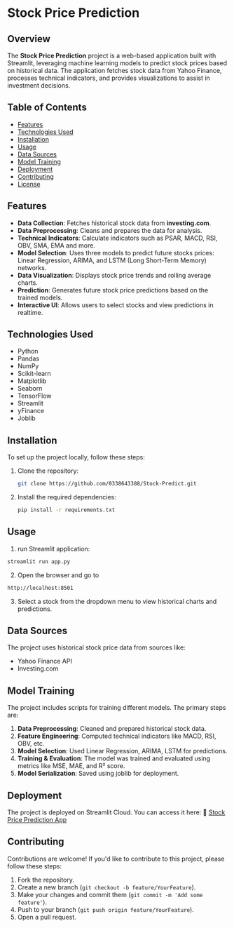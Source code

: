 # Stock Price Prediction

## Overview
The **Stock Price Prediction** project is a web-based application built with Streamlit, leveraging machine learning models to predict stock prices based on historical data. The application fetches stock data from Yahoo Finance, processes technical indicators, and provides visualizations to assist in investment decisions.

## Table of Contents
- [Features](#features)
- [Technologies Used](#technologies-used)
- [Installation](#installation)
- [Usage](#usage)
- [Data Sources](#data-sources)
- [Model Training](#model-training)
- [Deployment](#Deployment)
- [Contributing](#contributing)
- [License](#license)

## Features
- **Data Collection**: Fetches historical stock data from **investing.com**.
- **Data Preprocessing**: Cleans and prepares the data for analysis.
- **Technical Indicators**: Calculate indicators such as PSAR, MACD, RSI, OBV, SMA, EMA and more.
- **Model Selection**: Uses three models to predict future stocks prices: Linear Regression, ARIMA, and LSTM (Long Short-Term Memory) networks.
- **Data Visualization**: Displays stock price trends and rolling average charts.
- **Prediction**: Generates future stock price predictions based on the trained models.
- **Interactive UI**: Allows users to select stocks and view predictions in realtime.

## Technologies Used
- Python
- Pandas
- NumPy
- Scikit-learn
- Matplotlib
- Seaborn
- TensorFlow
- Streamlit
- yFinance
- Joblib

## Installation
To set up the project locally, follow these steps:

1. Clone the repository:
   ```bash
   git clone https://github.com/0338643388/Stock-Predict.git
   ```
2. Install the required dependencies:
   ```bash
   pip install -r requirements.txt
   ```

## Usage
1. run Streamlit application:
```bash
streamlit run app.py
```
2. Open the browser and go to
```bash
http://localhost:8501
```
3. Select a stock from the dropdown menu to view historical charts and predictions.

## Data Sources
The project uses historical stock price data from sources like:
- Yahoo Finance API
- Investing.com

## Model Training
The project includes scripts for training different models. The primary steps are:
1. **Data Preprocessing**: Cleaned and prepared historical stock data.
2. **Feature Engineering**: Computed technical indicators like MACD, RSI, OBV, etc.
3. **Model Selection**: Used Linear Regression, ARIMA, LSTM for predictions.
4. **Training & Evaluation**: The model was trained and evaluated using metrics like MSE, MAE, and R² score.
6. **Model Serialization**: Saved using joblib for deployment.

## Deployment
The project is deployed on Streamlit Cloud. You can access it here:
🔗 [Stock Price Prediction App](https://stock-predict-dr9faqumhea7uthcgoq7cy.streamlit.app/)

## Contributing
Contributions are welcome! If you'd like to contribute to this project, please follow these steps:
1. Fork the repository.
2. Create a new branch (`git checkout -b feature/YourFeature`).
3. Make your changes and commit them (`git commit -m 'Add some feature'`).
4. Push to your branch (`git push origin feature/YourFeature`).
5. Open a pull request.

